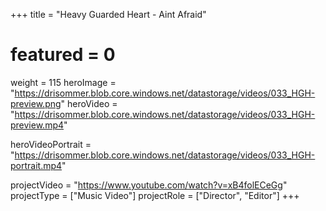 +++
title = "Heavy Guarded Heart - Aint Afraid"
# featured = 0
weight = 115
heroImage = "https://drisommer.blob.core.windows.net/datastorage/videos/033_HGH-preview.png"
heroVideo = "https://drisommer.blob.core.windows.net/datastorage/videos/033_HGH-preview.mp4"

heroVideoPortrait = "https://drisommer.blob.core.windows.net/datastorage/videos/033_HGH-portrait.mp4"


projectVideo = "https://www.youtube.com/watch?v=xB4folECeGg"
projectType = ["Music Video"]
projectRole = ["Director", "Editor"]
+++
